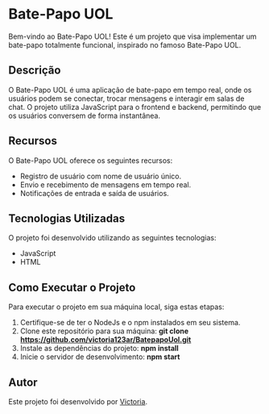 # Bate-Papo UOL

Bem-vindo ao Bate-Papo UOL! Este é um projeto que visa implementar um bate-papo totalmente funcional, inspirado no famoso Bate-Papo UOL.

## Descrição

O Bate-Papo UOL é uma aplicação de bate-papo em tempo real, onde os usuários podem se conectar, trocar mensagens e interagir em salas de chat. O projeto utiliza JavaScript para o frontend e backend, permitindo que os usuários conversem de forma instantânea.

## Recursos

O Bate-Papo UOL oferece os seguintes recursos:

- Registro de usuário com nome de usuário único.
- Envio e recebimento de mensagens em tempo real.
- Notificações de entrada e saída de usuários.

## Tecnologias Utilizadas

O projeto foi desenvolvido utilizando as seguintes tecnologias:

- JavaScript
- HTML

## Como Executar o Projeto

Para executar o projeto em sua máquina local, siga estas etapas:

1. Certifique-se de ter o NodeJs e o npm instalados em seu sistema.
2. Clone este repositório para sua máquina:
**git clone https://github.com/victoria123ar/BatepapoUol.git**
3. Instale as dependências do projeto:
**npm install**
4. Inicie o servidor de desenvolvimento:
**npm start**

## Autor

Este projeto foi desenvolvido por [Victoria](https://github.com/victoria123ar).
